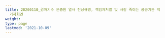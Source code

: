 ```yaml
---
title: 20200110_경마기수 문중원 열사 진상규명, 책임자처벌 및 사람 죽이는 공공기관 적폐청산 민주노총 대책위원회 구성 및 투쟁계획 발표
  기자회견
weight: 
type: page
lastmod: '2021-10-09'
---
```

